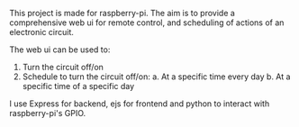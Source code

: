This project is made for raspberry-pi.
The aim is to provide a comprehensive web ui for remote control, and scheduling of actions of an electronic circuit.

The web ui can be used to:
  1. Turn the circuit off/on
  2. Schedule to turn the circuit off/on:
    a. At a specific time every day
    b. At a specific time of a specific day

I use Express for backend, ejs for frontend and python to interact with raspberry-pi's GPIO.
